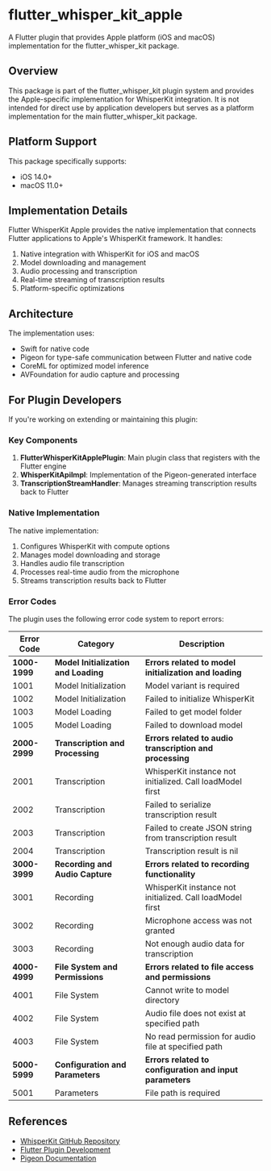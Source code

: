 # flutter_whisper_kit_apple

A Flutter plugin that provides Apple platform (iOS and macOS) implementation for the flutter_whisper_kit package.

## Overview

This package is part of the flutter_whisper_kit plugin system and provides the Apple-specific implementation for WhisperKit integration. It is not intended for direct use by application developers but serves as a platform implementation for the main flutter_whisper_kit package.

## Platform Support

This package specifically supports:
- iOS 14.0+
- macOS 11.0+

## Implementation Details

Flutter WhisperKit Apple provides the native implementation that connects Flutter applications to Apple's WhisperKit framework. It handles:

1. Native integration with WhisperKit for iOS and macOS
2. Model downloading and management
3. Audio processing and transcription
4. Real-time streaming of transcription results
5. Platform-specific optimizations

## Architecture

The implementation uses:
- Swift for native code
- Pigeon for type-safe communication between Flutter and native code
- CoreML for optimized model inference
- AVFoundation for audio capture and processing

## For Plugin Developers

If you're working on extending or maintaining this plugin:

### Key Components

1. **FlutterWhisperKitApplePlugin**: Main plugin class that registers with the Flutter engine
2. **WhisperKitApiImpl**: Implementation of the Pigeon-generated interface
3. **TranscriptionStreamHandler**: Manages streaming transcription results back to Flutter

### Native Implementation

The native implementation:
1. Configures WhisperKit with compute options
2. Manages model downloading and storage
3. Handles audio file transcription
4. Processes real-time audio from the microphone
5. Streams transcription results back to Flutter

### Error Codes

The plugin uses the following error code system to report errors:

| Error Code | Category | Description |
|------------|----------|-------------|
| **1000-1999** | **Model Initialization and Loading** | **Errors related to model initialization and loading** |
| 1001 | Model Initialization | Model variant is required |
| 1002 | Model Initialization | Failed to initialize WhisperKit |
| 1003 | Model Loading | Failed to get model folder |
| 1005 | Model Loading | Failed to download model |
| **2000-2999** | **Transcription and Processing** | **Errors related to audio transcription and processing** |
| 2001 | Transcription | WhisperKit instance not initialized. Call loadModel first |
| 2002 | Transcription | Failed to serialize transcription result |
| 2003 | Transcription | Failed to create JSON string from transcription result |
| 2004 | Transcription | Transcription result is nil |
| **3000-3999** | **Recording and Audio Capture** | **Errors related to recording functionality** |
| 3001 | Recording | WhisperKit instance not initialized. Call loadModel first |
| 3002 | Recording | Microphone access was not granted |
| 3003 | Recording | Not enough audio data for transcription |
| **4000-4999** | **File System and Permissions** | **Errors related to file access and permissions** |
| 4001 | File System | Cannot write to model directory |
| 4002 | File System | Audio file does not exist at specified path |
| 4003 | File System | No read permission for audio file at specified path |
| **5000-5999** | **Configuration and Parameters** | **Errors related to configuration and input parameters** |
| 5001 | Parameters | File path is required |

## References

- [WhisperKit GitHub Repository](https://github.com/argmaxinc/WhisperKit)
- [Flutter Plugin Development](https://docs.flutter.dev/packages-and-plugins/developing-packages)
- [Pigeon Documentation](https://pub.dev/packages/pigeon)

